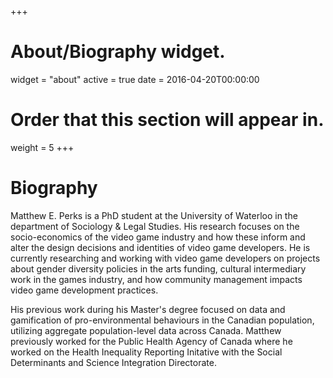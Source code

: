 +++
# About/Biography widget.
widget = "about"
active = true
date = 2016-04-20T00:00:00

# Order that this section will appear in.
weight = 5
+++

# Biography

Matthew E. Perks is a PhD student at the University of Waterloo in the department of Sociology & Legal Studies. His research focuses on the socio-economics of the video game industry and how these inform and alter the design decisions and identities of video game developers. He is currently researching and working with video game developers on projects about gender diversity policies in the arts funding, cultural intermediary work in the games industry, and how community management impacts video game development practices.

His previous work during his Master's degree focused on data and gamification of pro-environmental behaviours in the Canadian population, utilizing aggregate population-level data across Canada. Matthew previously worked for the Public Health Agency of Canada where he worked on the Health Inequality Reporting Initative with the   Social Determinants and Science Integration Directorate.
